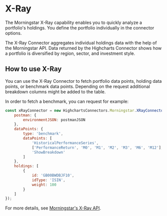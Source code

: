 X-Ray
===============

The Morningstar X-Ray capability enables you to quickly analyze a portfolio's
holdings. You define the portfolio individually in the connector options.

The X-Ray Connector aggregates individual holdings data with the help of the
Morningstar API. Data returned by the Highcharts Connector shows how a portfolio
is diversified by region, sector, and investment style.



How to use X-Ray
----------------

You can use the X-Ray Connector to fetch portfolio data points, holding data
points, or benchmark data points. Depending on the request additional breakdown
columns might be added to the table.

In order to fetch a benchmark, you can request for example:

```js
const xRayConnector = new HighchartsConnectors.Morningstar.XRayConnector({
    postman: {
        environmentJSON: postmanJSON
    },
    dataPoints: {
        type: 'benchmark',
        dataPoints: [
            'HistoricalPerformanceSeries',
            ['PerformanceReturn', 'M0', 'M1', 'M2', 'M3', 'M6', 'M12'],
            'ShowBreakdown'
        ]
    },
    holdings: [
        {
            id: 'GB00BWDBJF10',
            idType: 'ISIN',
            weight: 100
        }
    ]
});
```

For more details, see [Morningstar's X-Ray API].



<!-- Links -->



[Morningstar's X-Ray API]: https://developer.morningstar.com/direct-web-services/documentation/api-reference/portfolio-analysis-apacemea/x-ray
